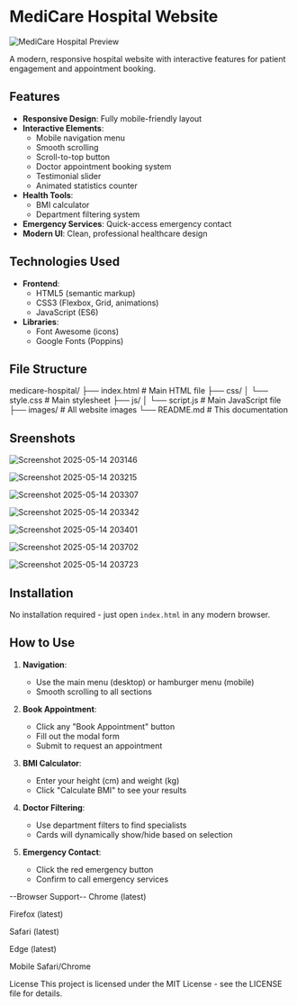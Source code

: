 # MediCare Hospital Website

![MediCare Hospital Preview](./screenshot.png)

A modern, responsive hospital website with interactive features for patient engagement and appointment booking.

## Features

- **Responsive Design**: Fully mobile-friendly layout
- **Interactive Elements**:
  - Mobile navigation menu
  - Smooth scrolling
  - Scroll-to-top button
  - Doctor appointment booking system
  - Testimonial slider
  - Animated statistics counter
- **Health Tools**:
  - BMI calculator
  - Department filtering system
- **Emergency Services**: Quick-access emergency contact
- **Modern UI**: Clean, professional healthcare design

## Technologies Used

- **Frontend**:
  - HTML5 (semantic markup)
  - CSS3 (Flexbox, Grid, animations)
  - JavaScript (ES6)
- **Libraries**:
  - Font Awesome (icons)
  - Google Fonts (Poppins)

## File Structure
medicare-hospital/
├── index.html # Main HTML file
├── css/
│ └── style.css # Main stylesheet
├── js/
│ └── script.js # Main JavaScript file
├── images/ # All website images
└── README.md # This documentation

## Sreenshots
![Screenshot 2025-05-14 203146](https://github.com/user-attachments/assets/513e9c3e-2ac8-43f7-8baa-7763ba786305)

![Screenshot 2025-05-14 203215](https://github.com/user-attachments/assets/d5e1dab2-d240-4700-8749-fc73767e1f25)

![Screenshot 2025-05-14 203307](https://github.com/user-attachments/assets/49f6cacd-53a3-4a69-b5f7-42696c5f2d2c)

![Screenshot 2025-05-14 203342](https://github.com/user-attachments/assets/af06093c-5458-4aaa-ab47-7f55cef43487)

![Screenshot 2025-05-14 203401](https://github.com/user-attachments/assets/bc2483df-6414-4e9f-89ad-f9c74a4849c2)

![Screenshot 2025-05-14 203702](https://github.com/user-attachments/assets/ce830e06-5151-4108-9624-5ef501f2fe72)

![Screenshot 2025-05-14 203723](https://github.com/user-attachments/assets/a5fb6eb3-c93e-4ed1-8bed-cbefcae326df)

## Installation

No installation required - just open `index.html` in any modern browser.

## How to Use

1. **Navigation**:
   - Use the main menu (desktop) or hamburger menu (mobile)
   - Smooth scrolling to all sections

2. **Book Appointment**:
   - Click any "Book Appointment" button
   - Fill out the modal form
   - Submit to request an appointment

3. **BMI Calculator**:
   - Enter your height (cm) and weight (kg)
   - Click "Calculate BMI" to see your results

4. **Doctor Filtering**:
   - Use department filters to find specialists
   - Cards will dynamically show/hide based on selection

5. **Emergency Contact**:
   - Click the red emergency button
   - Confirm to call emergency services


--Browser Support--
Chrome (latest)

Firefox (latest)

Safari (latest)

Edge (latest)

Mobile Safari/Chrome

License
This project is licensed under the MIT License - see the LICENSE file for details.
